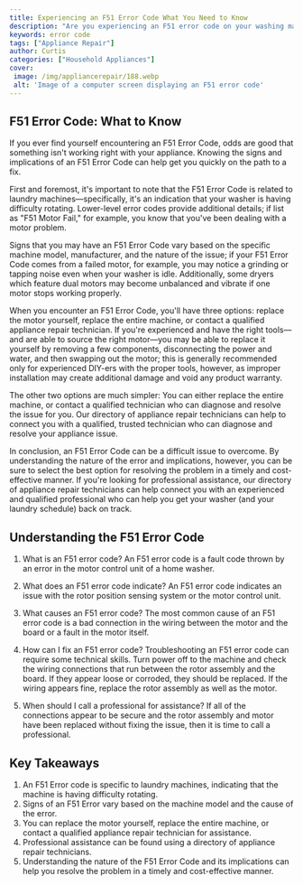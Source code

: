 ```yaml
---
title: Experiencing an F51 Error Code What You Need to Know
description: "Are you experiencing an F51 error code on your washing machine Find out what it means and what you need to do next to get your washer running again"
keywords: error code
tags: ["Appliance Repair"]
author: Curtis
categories: ["Household Appliances"]
cover: 
 image: /img/appliancerepair/188.webp
 alt: 'Image of a computer screen displaying an F51 error code'
---
```

## F51 Error Code: What to Know

If you ever find yourself encountering an F51 Error Code, odds are good that something isn't working right with your appliance. Knowing the signs and implications of an F51 Error Code can help get you quickly on the path to a fix.

First and foremost, it's important to note that the F51 Error Code is related to laundry machines—specifically, it's an indication that your washer is having difficulty rotating. Lower-level error codes provide additional details; if list as "F51 Motor Fail," for example, you know that you've been dealing with a motor problem.

Signs that you may have an F51 Error Code vary based on the specific machine model, manufacturer, and the nature of the issue; if your F51 Error Code comes from a failed motor, for example, you may notice a grinding or tapping noise even when your washer is idle. Additionally, some dryers which feature dual motors may become unbalanced and vibrate if one motor stops working properly.

When you encounter an F51 Error Code, you'll have three options: replace the motor yourself, replace the entire machine, or contact a qualified appliance repair technician. If you're experienced and have the right tools—and are able to source the right motor—you may be able to replace it yourself by removing a few components, disconnecting the power and water, and then swapping out the motor; this is generally recommended only for experienced DIY-ers with the proper tools, however, as improper installation may create additional damage and void any product warranty.

The other two options are much simpler: You can either replace the entire machine, or contact a qualified technician who can diagnose and resolve the issue for you. Our directory of appliance repair technicians can help to connect you with a qualified, trusted technician who can diagnose and resolve your appliance issue. 

In conclusion, an F51 Error Code can be a difficult issue to overcome. By understanding the nature of the error and implications, however, you can be sure to select the best option for resolving the problem in a timely and cost-effective manner. If you're looking for professional assistance, our directory of appliance repair technicians can help connect you with an experienced and qualified professional who can help you get your washer (and your laundry schedule) back on track.

## Understanding the F51 Error Code 

1. What is an F51 error code? 
An F51 error code is a fault code thrown by an error in the motor control unit of a home washer. 

2. What does an F51 error code indicate? 
An F51 error code indicates an issue with the rotor position sensing system or the motor control unit. 

3. What causes an F51 error code? 
The most common cause of an F51 error code is a bad connection in the wiring between the motor and the board or a fault in the motor itself.

4. How can I fix an F51 error code? 
Troubleshooting an F51 error code can require some technical skills. Turn power off to the machine and check the wiring connections that run between the rotor assembly and the board. If they appear loose or corroded, they should be replaced. If the wiring appears fine, replace the rotor assembly as well as the motor. 

5. When should I call a professional for assistance? 
If all of the connections appear to be secure and the rotor assembly and motor have been replaced without fixing the issue, then it is time to call a professional.

## Key Takeaways 
1. An F51 Error code is specific to laundry machines, indicating that the machine is having difficulty rotating.
2. Signs of an F51 Error vary based on the machine model and the cause of the error.
3. You can replace the motor yourself, replace the entire machine, or contact a qualified appliance repair technician for assistance.
4. Professional assistance can be found using a directory of appliance repair technicians.
5. Understanding the nature of the F51 Error Code and its implications can help you resolve the problem in a timely and cost-effective manner.
